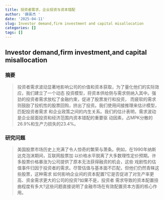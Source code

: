 ```yaml
---
title: 投资者需求，企业投资与资本错配
author: '薛英杰 '
date: '2025-04-11'
slug: Investor demand,firm investment and capital misallocation
categories: []
tags: []
---
```


## Investor demand,firm investment,and capital misallocation

### 摘要

> 投资者需求波动显著地影响公司的价值和资本获取，为了量化他们的实际效应，我们建立了一个动态
投资模型，将资本供给侧与需求侧纳入其中。强劲的投资者需求放松了金融约束，促进了股票发行和投资，
而疲软的需求则鼓励了投机性的股票回购，挤出了投资。我们使用间接推理来估计模型，匹配投资者需求
和企业政策之间的内生关系。我们的估计表明，需求波动是企业层面投资和经济范围内资本错配的重要驱
动因素，占MPK分散的26.9%和生产力损失的23.4%。

### 研究问题

> 美国股票市场历史上充满了令人惊奇的繁荣与萧条。例如，在1990年纳斯达克泡沫期间，互联网股票加
以价格水平脱离了大多数理性定价预期。许多股票价格暴涨为公司提供了原本无法获得融资的机会，这些
戏剧性的估值事件归因于投资者的需求。尽管估值与基本面不匹配，但他们仍然青睐这些股票，这种需求
如何影响企业间的资本配置?它是否促进了对生产率更高、资金需求更大的公司的投资?如果不是，投资者
需求导致的资本配置扭曲程度有多大?这些问题直接说明了金融市场在有效配置资本方面的核心作用。

